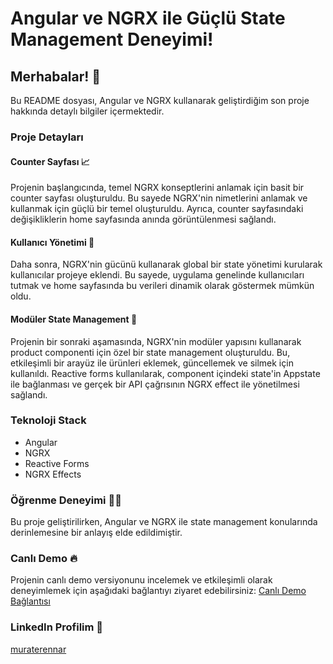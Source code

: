 # Angular ve NGRX ile Güçlü State Management Deneyimi!

## Merhabalar! 👋

Bu README dosyası, Angular ve NGRX kullanarak geliştirdiğim son proje hakkında detaylı bilgiler içermektedir.

### Proje Detayları

#### Counter Sayfası 📈

Projenin başlangıcında, temel NGRX konseptlerini anlamak için basit bir counter sayfası oluşturuldu. Bu sayede NGRX'nin nimetlerini anlamak ve kullanmak için güçlü bir temel oluşturuldu. Ayrıca, counter sayfasındaki değişikliklerin home sayfasında anında görüntülenmesi sağlandı.

#### Kullanıcı Yönetimi 👥

Daha sonra, NGRX'nin gücünü kullanarak global bir state yönetimi kurularak kullanıcılar projeye eklendi. Bu sayede, uygulama genelinde kullanıcıları tutmak ve home sayfasında bu verileri dinamik olarak göstermek mümkün oldu.

#### Modüler State Management 🔄

Projenin bir sonraki aşamasında, NGRX'nin modüler yapısını kullanarak product componenti için özel bir state management oluşturuldu. Bu, etkileşimli bir arayüz ile ürünleri eklemek, güncellemek ve silmek için kullanıldı. Reactive forms kullanılarak, component içindeki state'in Appstate ile bağlanması ve gerçek bir API çağrısının NGRX effect ile yönetilmesi sağlandı.

### Teknoloji Stack

- Angular
- NGRX
- Reactive Forms
- NGRX Effects

### Öğrenme Deneyimi 👩‍💻

Bu proje geliştirilirken, Angular ve NGRX ile state management konularında derinlemesine bir anlayış elde edildimiştir.

### Canlı Demo 🔥

Projenin canlı demo versiyonunu incelemek ve etkileşimli olarak deneyimlemek için aşağıdaki bağlantıyı ziyaret edebilirsiniz:
[Canlı Demo Bağlantısı](https://angular-state-management-eight.vercel.app/)

### LinkedIn Profilim 🔗

[muraterennar](https://www.linkedin.com/in/muraterennar)
